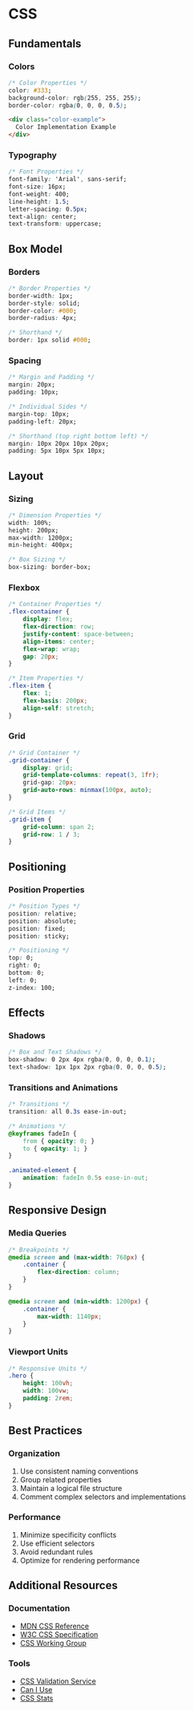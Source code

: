 # CSS

## Fundamentals

### Colors
```css
/* Color Properties */
color: #333;
background-color: rgb(255, 255, 255);
border-color: rgba(0, 0, 0, 0.5);
```

```html
<div class="color-example">
  Color Implementation Example
</div>
```

### Typography
```css
/* Font Properties */
font-family: 'Arial', sans-serif;
font-size: 16px;
font-weight: 400;
line-height: 1.5;
letter-spacing: 0.5px;
text-align: center;
text-transform: uppercase;
```

## Box Model

### Borders
```css
/* Border Properties */
border-width: 1px;
border-style: solid;
border-color: #000;
border-radius: 4px;

/* Shorthand */
border: 1px solid #000;
```

### Spacing
```css
/* Margin and Padding */
margin: 20px;
padding: 10px;

/* Individual Sides */
margin-top: 10px;
padding-left: 20px;

/* Shorthand (top right bottom left) */
margin: 10px 20px 10px 20px;
padding: 5px 10px 5px 10px;
```

## Layout

### Sizing
```css
/* Dimension Properties */
width: 100%;
height: 200px;
max-width: 1200px;
min-height: 400px;

/* Box Sizing */
box-sizing: border-box;
```

### Flexbox
```css
/* Container Properties */
.flex-container {
    display: flex;
    flex-direction: row;
    justify-content: space-between;
    align-items: center;
    flex-wrap: wrap;
    gap: 20px;
}

/* Item Properties */
.flex-item {
    flex: 1;
    flex-basis: 200px;
    align-self: stretch;
}
```

### Grid
```css
/* Grid Container */
.grid-container {
    display: grid;
    grid-template-columns: repeat(3, 1fr);
    grid-gap: 20px;
    grid-auto-rows: minmax(100px, auto);
}

/* Grid Items */
.grid-item {
    grid-column: span 2;
    grid-row: 1 / 3;
}
```

## Positioning

### Position Properties
```css
/* Position Types */
position: relative;
position: absolute;
position: fixed;
position: sticky;

/* Positioning */
top: 0;
right: 0;
bottom: 0;
left: 0;
z-index: 100;
```

## Effects

### Shadows
```css
/* Box and Text Shadows */
box-shadow: 0 2px 4px rgba(0, 0, 0, 0.1);
text-shadow: 1px 1px 2px rgba(0, 0, 0, 0.5);
```

### Transitions and Animations
```css
/* Transitions */
transition: all 0.3s ease-in-out;

/* Animations */
@keyframes fadeIn {
    from { opacity: 0; }
    to { opacity: 1; }
}

.animated-element {
    animation: fadeIn 0.5s ease-in-out;
}
```

## Responsive Design

### Media Queries
```css
/* Breakpoints */
@media screen and (max-width: 768px) {
    .container {
        flex-direction: column;
    }
}

@media screen and (min-width: 1200px) {
    .container {
        max-width: 1140px;
    }
}
```

### Viewport Units
```css
/* Responsive Units */
.hero {
    height: 100vh;
    width: 100vw;
    padding: 2rem;
}
```

## Best Practices

### Organization
1. Use consistent naming conventions
2. Group related properties
3. Maintain a logical file structure
4. Comment complex selectors and implementations

### Performance
1. Minimize specificity conflicts
2. Use efficient selectors
3. Avoid redundant rules
4. Optimize for rendering performance

## Additional Resources

### Documentation
- [MDN CSS Reference](https://developer.mozilla.org/en-US/docs/Web/CSS)
- [W3C CSS Specification](https://www.w3.org/Style/CSS/)
- [CSS Working Group](https://www.w3.org/Style/CSS/members)

### Tools
- [CSS Validation Service](https://jigsaw.w3.org/css-validator/)
- [Can I Use](https://caniuse.com/)
- [CSS Stats](https://cssstats.com/)